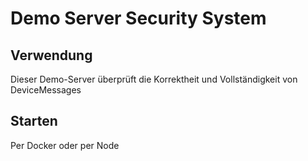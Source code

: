 # Demo Server Security System

## Verwendung
Dieser Demo-Server überprüft die Korrektheit und Vollständigkeit von 
DeviceMessages

## Starten

Per Docker oder per Node
